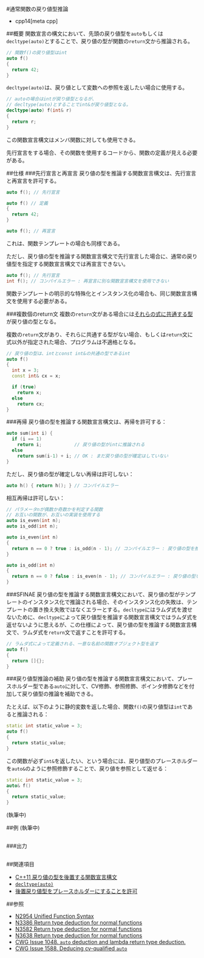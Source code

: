 #通常関数の戻り値型推論
* cpp14[meta cpp]

##概要
関数宣言の構文において、先頭の戻り値型を`auto`もしくは`decltype(auto)`とすることで、戻り値の型が関数の`return`文から推論される。

```cpp
// 関数f()の戻り値型はint
auto f()
{
  return 42;
}
```

`decltype(auto)`は、戻り値として変数への参照を返したい場合に使用する。

```cpp
// autoの場合はintが戻り値型となるが、
// decltype(auto)とすることでint&が戻り値型となる。
decltype(auto) f(int& r)
{
  return r;
}
```

この関数宣言構文はメンバ関数に対しても使用できる。

先行宣言をする場合、その関数を使用するコードから、関数の定義が見える必要がある。


##仕様
###先行宣言と再宣言
戻り値の型を推論する関数宣言構文は、先行宣言と再宣言を許可する。

```cpp
auto f(); // 先行宣言

auto f() // 定義
{
  return 42;
}

auto f(); // 再宣言
```

これは、関数テンプレートの場合も同様である。

ただし、戻り値の型を推論する関数宣言構文で先行宣言した場合に、通常の戻り値型を指定する関数宣言構文では再宣言できない。

```cpp
auto f(); // 先行宣言
int f(); // コンパイルエラー : 再宣言に別な関数宣言構文を使用できない
```

関数テンプレートの明示的な特殊化とインスタンス化の場合も、同じ関数宣言構文を使用する必要がある。


###複数個のreturn文
複数の`return`文がある場合には[それらの式に共通する型](/reference/type_traits/common_type.md)が戻り値の型となる。

複数の`return`文があり、それらに共通する型がない場合、もしくは`return`文に式以外が指定された場合、プログラムは不適格となる。

```cpp
// 戻り値の型は、intとconst int&の共通の型であるint
auto f()
{
  int x = 3;
  const int& cx = x;

  if (true)
    return x;
  else
    return cx;
}
```


###再帰
戻り値の型を推論する関数宣言構文は、再帰を許可する：

```cpp
auto sum(int i) {
  if (i == 1)
    return i;            // 戻り値の型がintに推論される
  else
    return sum(i-1) + i; // OK : まだ戻り値の型が確定はしていない
}
```

ただし、戻り値の型が確定しない再帰は許可しない：

```cpp
auto h() { return h(); } // コンパイルエラー
```

相互再帰は許可しない：

```cpp
// パラメータnが偶数か奇数かを判定する関数
// お互いの関数が、お互いの実装を使用する
auto is_even(int n);
auto is_odd(int n);

auto is_even(int n)
{
  return n == 0 ? true : is_odd(n - 1); // コンパイルエラー : 戻り値の型を推論できない
}

auto is_odd(int n)
{
  return n == 0 ? false : is_even(n - 1); // コンパイルエラー : 戻り値の型を推論できない
}
```


###SFINAE
戻り値の型を推論する関数宣言構文において、戻り値の型がテンプレートのインスタンス化で推論される場合、そのインスタンス化の失敗は、テンプレートの置き換え失敗ではなくエラーとする。`decltype`にはラムダ式を渡せないために、`decltype`によって戻り値型を推論する関数宣言構文ではラムダ式を返せないように思えるが、この仕様によって、戻り値の型を推論する関数宣言構文で、ラムダ式を`return`文で返すことを許可する。

```cpp
// ラムダ式によって定義される、一意な名前の関数オブジェクト型を返す
auto f()
{
  return []{};
}
```


###戻り値型推論の補助
戻り値の型を推論する関数宣言構文において、プレースホルダー型である`auto`に対して、CV修飾、参照修飾、ポインタ修飾などを付加して戻り値型の推論を補助できる。

たとえば、以下のように静的変数を返した場合、関数`f()`の戻り値型は`int`であると推論される：

```cpp
static int static_value = 3;
auto f()
{
  return static_value;
}
```

この関数が必ず`int&`を返したい、という場合には、戻り値型のプレースホルダーを`auto&`のように参照修飾することで、戻り値を参照として返せる：

```cpp
static int static_value = 3;
auto& f()
{
  return static_value;
}
```


(執筆中)

##例
(執筆中)
```cpp
```


###出力
```
```


##関連項目
- [C++11 戻り値の型を後置する関数宣言構文](/lang/cpp11/trailing_return_types.md)
- [`decltype(auto)`](cpp14/decltype_auto.md.nolink)
- [後置戻り値型をプレースホルダーにすることを許可](cpp14/placeholder_type_in_trailing_return_type.md.nolink)


##参照
- [N2954 Unified Function Syntax](http://www.open-std.org/jtc1/sc22/wg21/docs/papers/2009/n2954.html)
- [N3386 Return type deduction for normal functions](http://www.open-std.org/jtc1/sc22/wg21/docs/papers/2012/n3386.html)
- [N3582 Return type deduction for normal functions](http://www.open-std.org/jtc1/sc22/wg21/docs/papers/2013/n3582.html)
- [N3638 Return type deduction for normal functions](http://www.open-std.org/jtc1/sc22/wg21/docs/papers/2013/n3638.html)
- [CWG Issue 1048. `auto` deduction and lambda return type deduction.](http://www.open-std.org/jtc1/sc22/wg21/docs/cwg_defects.html#1048)
- [CWG Issue 1588. Deducing cv-qualified `auto`](http://www.open-std.org/jtc1/sc22/wg21/docs/cwg_defects.html#1588)

